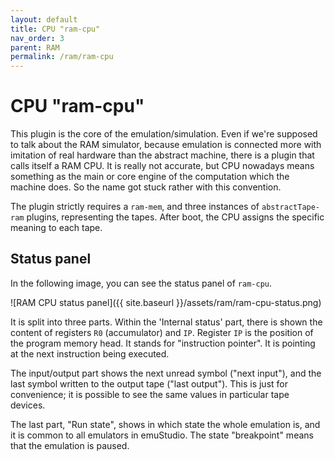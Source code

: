 ```yaml
---
layout: default
title: CPU "ram-cpu"
nav_order: 3
parent: RAM
permalink: /ram/ram-cpu
---
```


# CPU "ram-cpu"

This plugin is the core of the emulation/simulation. Even if we're supposed to talk about the RAM simulator, because emulation is connected more with imitation of real hardware than the abstract machine, there is a plugin that calls itself a RAM CPU. It is really not accurate, but CPU nowadays means something as the
main or core engine of the computation which the machine does. So the name got stuck rather with this convention.

The plugin strictly requires a `ram-mem`, and three instances of `abstractTape-ram` plugins, representing the tapes. After boot, the CPU assigns the specific meaning to each tape.

## Status panel

In the following image, you can see the status panel of `ram-cpu`.

![RAM CPU status panel]({{ site.baseurl }}/assets/ram/ram-cpu-status.png)

It is split into three parts. Within the 'Internal status' part, there is shown the content of registers `R0` (accumulator) and `IP`. Register `IP` is the position of the program memory head. It stands for "instruction pointer". It is pointing at the next instruction being executed.

The input/output part shows the next unread symbol ("next input"), and the last symbol written to the output tape ("last output"). This is just for convenience; it is possible to see the same values in particular tape devices.

The last part, "Run state", shows in which state the whole emulation is, and it is common to all emulators in emuStudio. The state "breakpoint" means that the emulation is paused.

